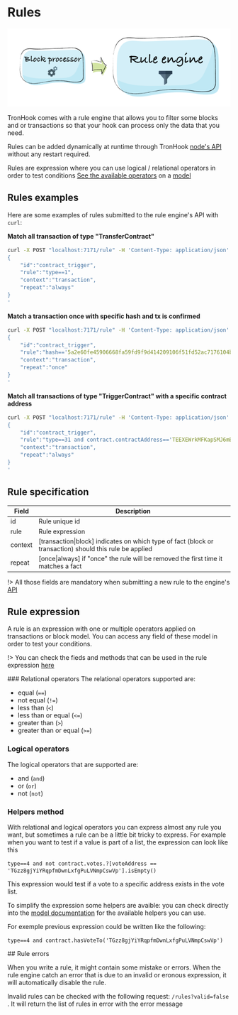 # Rules
![TronHook node](/images/rule_engine.png)

TronHook comes with a rule engine that allows you to filter some blocks and or transactions so that your hook can process only the data that you need.

Rules can be added dynamically at runtime through TronHook [node's API](node?id=api) without any restart required.

Rules are expression where you can use logical / relational operators in order to test conditions [See the available operators](/rules?id=rule-expression) on a [model](/docs/model ':ignore')

## Rules examples
Here are some examples of rules submitted to the rule engine's API with `curl`:

**Match all  transaction of type "TransferContract"**
```bash
curl -X POST "localhost:7171/rule" -H 'Content-Type: application/json' -d'
{
	"id":"contract_trigger",
	"rule":"type==1",
	"context":"transaction",
	"repeat":"always"
}
'
```
**Match a  transaction once with specific hash and tx is confirmed**
```bash
curl -X POST "localhost:7171/rule" -H 'Content-Type: application/json' -d'
{
	"id":"contract_trigger",
	"rule":"hash=='5a2e60fe45906668fa59fd9f9d414209106f51fd52ac7176104bc0b31c66dfff' and confirmed==true",
	"context":"transaction",
	"repeat":"once"
}
'
```

**Match all  transactions of type "TriggerContract" with a  specific contract address**
```bash
curl -X POST "localhost:7171/rule" -H 'Content-Type: application/json' -d'
{
	"id":"contract_trigger",
	"rule":"type==31 and contract.contractAddress=='TEEXEWrkMFKapSMJ6mErg39ELFKDqEs6w3'",
	"context":"transaction",
	"repeat":"always"
}
'
```

## Rule specification
Field | Description
-------- | -----
id | Rule unique id
rule | Rule expression
context | [transaction\|block] indicates on which type of fact (block or transaction) should this rule be applied
repeat | [once\|always] if "once" the rule will be removed the first time it matches a fact

!> All those fields are mandatory when submitting a new rule to the engine's [API](/node?id=api)

## Rule expression

A rule is an expression with one or multiple operators applied on transactions or block model. You can access any field of these model in order to test your conditions.

!> You can check the fieds and methods that can be used in the rule expression [here](/docs/model ':ignore')

### Relational operators
The relational operators supported are:

 - equal (`==`)
 - not equal (`!=`)
 - less than (`<`)
 - less than or equal (`<=`)
 - greater than (`>`)
 - greater than or equal (`>=`)


### Logical operators

The logical operators that are supported are:

- and (`and`)
- or (`or`)
- not (`not`)

### Helpers method

With relational and logical operators you can express almost any rule you want, but sometimes a rule can be a little bit tricky to express. For example when you want to test if a value is part of a list, the expression can look like this

```
type==4 and not contract.votes.?[voteAddress == 'TGzz8gjYiYRqpfmDwnLxfgPuLVNmpCswVp'].isEmpty()
```

This expression would test if a vote to a specific address exists in the vote list. 

To simplify the expression some helpers are avaible: you can check directly into the [model documentation](/docs/model ':ignore') for the available helpers you can use.

For exemple previous expression could be written like the following:

```
type==4 and contract.hasVoteTo('TGzz8gjYiYRqpfmDwnLxfgPuLVNmpCswVp')
```

## Rule errors

When you write a rule, it might contain some mistake or errors. When the rule engine catch an error that is due to an invalid or eronous expression, it will automatically disable the rule. 

Invalid rules can be checked with the following request: `/rules?valid=false` . It will return the list of rules in error with the error message